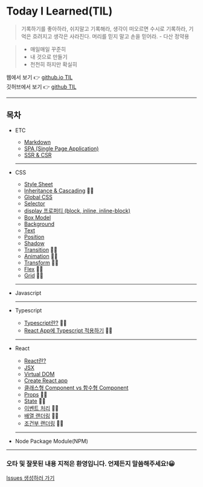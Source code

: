 # Today I Learned(TIL)

> 기록하기를 좋아하라, 쉬지말고 기록해라, 생각이 떠오르면 수시로 기록하라, 기억은 흐려지고 생각은 사라진다. 머리를 믿지 말고 손을 믿어라. - 다산 정약용

> - 매일매일 꾸준히
> - 내 것으로 만들기
> - 천천히 하지만 확실히

웹에서 보기 👉 [github.io TIL](https://nlom0218.github.io/TIL/)  
깃허브에서 보기 👉 [github TIL](https://github.com/nlom0218/TIL)

---

## 목차

- ETC

  - [Markdown](/ETC/Markdown.md)
  - [SPA (Single Page Application)](/ETC/SPA.md)
  - [SSR & CSR](/ETC/CSRSSR.md)

  ***

- CSS

  - [Style Sheet](/CSS/StyleSheet.md)
  - [Inheritance & Cascading](/CSS/InheritanceCascading.md) 🧑‍💻
  - [Global CSS](/CSS/GlobalCSS.md)
  - [Selector](/CSS/Selector.md)
  - [display 프로퍼티 (block, inline, inline-block)](/CSS/Display.md)
  - [Box Model](/CSS/BoxModel.md)
  - [Background](/CSS/Background.md)
  - [Text](/CSS/Text.md)
  - [Position](/CSS/Position.md)
  - [Shadow](/CSS/Shadow.md)
  - [Transition](/CSS/Transition.md) 🧑‍💻
  - [Animation](/CSS/Animation.md) 🧑‍💻
  - [Transform](/CSS/Transform.md) 🧑‍💻
  - [Flex](/CSS/Flex.md) 🧑‍💻
  - [Grid](/CSS/Grid.md) 🧑‍💻

  ***

- Javascript

  ***

- Typescript

  - [Typescript란?]() 🧑‍💻
  - [React App에 Typescript 적용하기]() 🧑‍💻

  ***

- React

  - [React란?](/REACT/WhatIsReact.md)
  - [JSX](/REACT/JSX.md)
  - [Virtual DOM](/REACT/VirtualDOM.md)
  - [Create React app](/REACT/CreateReactApp.md)
  - [클래스형 Component vs 함수형 Component](/REACT/Component.md)
  - [Props](/REACT/Props.md) 🧑‍💻
  - [State](/REACT/State.md) 🧑‍💻
  - [이벤트 처리](/REACT/Event.md) 🧑‍💻
  - [배열 랜더링]() 🧑‍💻
  - [조건부 랜더링]() 🧑‍💻

  ***

- Node Package Module(NPM)

---

### 오타 및 잘못된 내용 지적은 환영입니다. 언제든지 말씀해주세요!😀

[Issues 생성하러 가기](https://github.com/nlom0218/TIL/issues)
